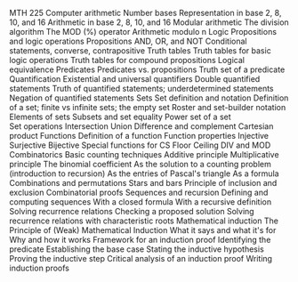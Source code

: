 MTH 225
    Computer arithmetic
        Number bases 
            Representation in base 2, 8, 10, and 16
            Arithmetic in base 2, 8, 10, and 16
        Modular arithmetic 
            The division algorithm
            The MOD (%) operator
            Arithmetic modulo n
    Logic
        Propositions and logic operations
            Propositions
            AND, OR, and NOT 
            Conditional statements, converse, contrapositive 
        Truth tables 
            Truth tables for basic logic operations
            Truth tables for compound propositions
            Logical equivalence 
        Predicates
            Predicates vs. propositions
            Truth set of a predicate 
        Quantification
            Existential and universal quantifiers
            Double quantified statements 
            Truth of quantified statements; underdetermined statements 
            Negation of quantified statements 
    Sets
        Set definition and notation
            Definition of a set; finite vs infinite sets; the empty set
            Roster and set-builder notation
            Elements of sets 
            Subsets and set equality
            Power set of a set  
        Set operations 
            Intersection
            Union
            Difference and complement
            Cartesian product 
    Functions
        Definition of a function
        Function properties 
            Injective
            Surjective
            Bijective 
        Special functions for CS
            Floor
            Ceiling
            DIV and MOD 
    Combinatorics
        Basic counting techniques
            Additive principle
            Multiplicative principle 
        The binomial coefficient 
            As the solution to a counting problem (introduction to recursion) 
            As the entries of Pascal's triangle 
            As a formula 
        Combinations and permutations
        Stars and bars
        Principle of inclusion and exclusion
        Combinatorial proofs 
    Sequences and recursion
        Defining and computing sequences 
            With a closed formula
            With a recursive definition 
        Solving recurrence relations
            Checking a proposed solution 
            Solving recurrence relations with characteristic roots 
    Mathematical induction
        The Principle of (Weak) Mathematical Induction
            What it says and what it's for
            Why and how it works
        Framework for an induction proof 
            Identifying the predicate
            Establishing the base case
            Stating the inductive hypothesis 
            Proving the inductive step 
        Critical analysis of an induction proof 
        Writing induction proofs 